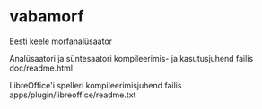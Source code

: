 vabamorf
========

Eesti keele morfanalüsaator

Analüsaatori ja süntesaatori kompileerimis- ja kasutusjuhend failis doc/readme.html

LibreOffice'i spelleri kompileerimisjuhend failis apps/plugin/libreoffice/readme.txt
